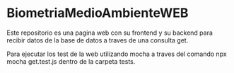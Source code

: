 # BiometriaMedioAmbienteWEB

Este repositorio es una pagina web con su frontend y su backend para recibir datos de la base de datos a traves de una consulta get.

Para ejecutar los test de la web utilizando mocha a traves del comando npx mocha get.test.js dentro de la carpeta tests.